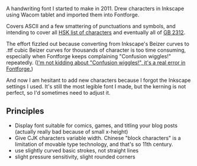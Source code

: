 A handwriting font I started to make in 2011. Drew characters in Inkscape using Wacom tablet and imported them into Fontforge. 

Covers ASCII and a few smattering of punctuations and symbols, and intending to cover all [HSK list of characters](https://en.wiktionary.org/wiki/Appendix:HSK_list_of_Mandarin_words) and eventually all of [GB 2312](https://en.wikipedia.org/wiki/GB_2312). 

The effort fizzled out because converting from Inkscape's Beizer curves to .ttf cubic Beizer curves for thousands of character is too time consuming, especially when Fontforge keeps complaining "Confusion wiggles!" repeatedly. ([I'm not kidding about "Confusion wiggles!", it's a real error in Fontforge.](https://github.com/fontforge/fontforge/blob/decc0dcb803206e99910ba1331573d568222d40c/fontforge/splinestroke.c#L3151-L3154))

And now I am hesitant to add new characters because I forgot the Inkscape settings I used. It's still the most legible font I made, but the kerning is not perfect, so I'd sometimes need to adjust it. 

## Principles ##
- Display font suitable for comics, games, and titling your blog posts (actually really bad because of small x-height)
- Give CJK characters variable width. Chinese "block characters" is a limitation of movable type technology, and that's so 11th century.
- use slightly curved basic strokes, not straight lines
- slight pressure sensitivity, slight rounded corners

